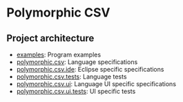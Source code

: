 # Polymorphic CSV

## Project architecture

- [examples](examples):  Program examples
- [polymorphic.csv](polymorphic.csv): Language specifications
- [polymorphic.csv.ide](polymorphic.csv.ide): Eclipse specific specifications
- [polymorphic.csv.tests](polymorphic.csv.tests): Language tests
- [polymorphic.csv.ui](polymorphic.csv.ui): Language UI specific specifications
- [polymorphic.csv.ui.tests](polymorphic.csv.ui.tests): UI specific tests
